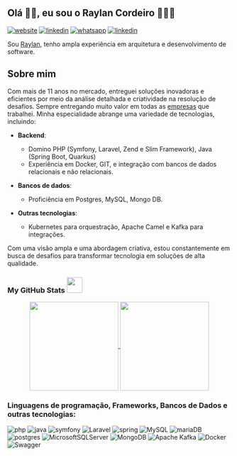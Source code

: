## Olá 🖖🏻, eu sou o Raylan Cordeiro 👨🏻‍💻

[![website](https://img.shields.io/badge/website-000000?style=for-the-badge&logo=About.me&logoColor=white)](https://www.raylancordeiro.com)
[![linkedin](https://img.shields.io/badge/LinkedIn-0077B5?style=for-the-badge&logo=linkedin&logoColor=white)](https://www.linkedin.com/in/raylancordeiro)
[![whatsapp](https://img.shields.io/badge/WhatsApp-25D366?style=for-the-badge&logo=whatsapp&logoColor=white)](https://api.whatsapp.com/send?phone=5585987317117&text=Ol%C3%A1%20Raylan,%20vi%20seu%20portf%C3%B3lio.%20Estou%20entrando%20em%20contato%20com%20voc%C3%AA%20para%20...)
[![linkedin](https://img.shields.io/badge/Gmail-D14836?style=for-the-badge&logo=gmail&logoColor=white)](mailto:raylanocordeiro@gmail.com)

Sou [Raylan](https://www.raylancordeiro.com), tenho ampla experiência em arquitetura e desenvolvimento de software.

## Sobre mim
Com mais de 11 anos no mercado, entreguei soluções inovadoras e eficientes por meio da análise detalhada e criatividade na resolução de desafios. Sempre entregando muito valor em todas as [empresas](https://www.linkedin.com/in/raylancordeiro/) que trabalhei. Minha especialidade abrange uma variedade de tecnologias, incluindo:

- **Backend**:
  - Domino PHP (Symfony, Laravel, Zend e Slim Framework), Java (Spring Boot, Quarkus)
  - Experiência em Docker, GIT, e integração com bancos de dados relacionais e não relacionais.

- **Bancos de dados**:
  - Proficiência em Postgres, MySQL, Mongo DB.

- **Outras tecnologias**:
  - Kubernetes para orquestração, Apache Camel e Kafka para integrações.

Com uma visão ampla e uma abordagem criativa, estou constantemente em busca de desafios para transformar tecnologia em soluções de alta qualidade.


 ###  My GitHub Stats <img src = "https://i.pinimg.com/originals/65/c4/f4/65c4f452571be1261e9c623f7da488ac.gif" width = 35px> 
 <div align="center">
<a href="https://github.com/anuraghazra/github-readme-stats">
  <img height=200 align="center" src="https://github-readme-stats.vercel.app/api?username=raylancordeiro&show_icons=true&theme=transparent&&rank_icon=github" />
</a>
<a href="https://github.com/anuraghazra/convoychat">
  <img height=200 align="center" src="https://github-readme-stats.vercel.app/api/top-langs?username=raylancordeiro&layout=compact&langs_count=8&card_width=320&theme=transparent" />
</a>
</div>

### Linguagens de programação, Frameworks, Bancos de Dados e outras tecnologias:

![php](https://img.shields.io/badge/PHP-777BB4?style=for-the-badge&logo=php&logoColor=white)
![java](https://img.shields.io/badge/Java-ED8B00?style=for-the-badge&logo=openjdk&logoColor=white)
![symfony](https://img.shields.io/badge/symfony-%23000000.svg?style=for-the-badge&logo=symfony&logoColor=white)
![Laravel](https://img.shields.io/badge/laravel-%23FF2D20.svg?style=for-the-badge&logo=laravel&logoColor=white)
![spring](https://img.shields.io/badge/spring-%236DB33F.svg?style=for-the-badge&logo=spring&logoColor=white)
![MySQL](https://img.shields.io/badge/mysql-000000?style=for-the-badge&logo=mysql&logoColor=white)
![mariaDB](https://img.shields.io/badge/MariaDB-003545?style=for-the-badge&logo=mariadb&logoColor=white)
![postgres](https://img.shields.io/badge/postgres-%23316192.svg?style=for-the-badge&logo=postgresql&logoColor=white)
![MicrosoftSQLServer](https://img.shields.io/badge/Microsoft%20SQL%20Server-CC2927?style=for-the-badge&logo=microsoft%20sql%20server&logoColor=white)
![MongoDB](https://img.shields.io/badge/MongoDB-%234ea94b.svg?style=for-the-badge&logo=mongodb&logoColor=white)
![Apache Kafka](https://img.shields.io/badge/Apache%20Kafka-000?style=for-the-badge&logo=apachekafka)
![Docker](https://img.shields.io/badge/docker-%230db7ed.svg?style=for-the-badge&logo=docker&logoColor=white)
![Swagger](https://img.shields.io/badge/-Swagger-%23Clojure?style=for-the-badge&logo=swagger&logoColor=white)

